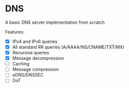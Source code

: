 # DNS

A basic DNS server implementation from scratch

Features:

- [x] IPv4 and IPv6 queries
- [x] All standard RR queries (A/AAAA/NS/CNAME/TXT/MX)
- [x] Recursive queries
- [x] Message decompression
- [ ] Caching
- [ ] Message compression
- [ ] eDNS/DNSSEC
- [ ] DoT
